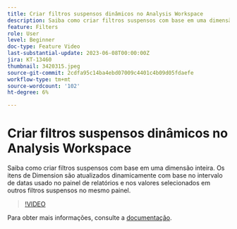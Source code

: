 ```yaml
---
title: Criar filtros suspensos dinâmicos no Analysis Workspace
description: Saiba como criar filtros suspensos com base em uma dimensão inteira. Os itens de Dimension são atualizados dinamicamente com base no intervalo de datas usado no painel de relatórios e nos valores selecionados em outros filtros suspensos no mesmo painel.
feature: Filters
role: User
level: Beginner
doc-type: Feature Video
last-substantial-update: 2023-06-08T00:00:00Z
jira: KT-13460
thumbnail: 3420315.jpeg
source-git-commit: 2cdfa95c14ba4ebd07009c4401c4b09d05fdaefe
workflow-type: tm+mt
source-wordcount: '102'
ht-degree: 6%

---
```



# Criar filtros suspensos dinâmicos no Analysis Workspace

Saiba como criar filtros suspensos com base em uma dimensão inteira. Os itens de Dimension são atualizados dinamicamente com base no intervalo de datas usado no painel de relatórios e nos valores selecionados em outros filtros suspensos no mesmo painel.

>[!VIDEO](https://video.tv.adobe.com/v/3420315/?learn=on)

Para obter mais informações, consulte a [documentação](https://experienceleague.adobe.com/docs/analytics/analyze/analysis-workspace/panels/panels.html#dynamic-drop-down-filters).
